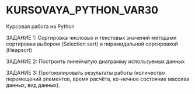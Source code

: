 # KURSOVAYA_PYTHON_VAR30
Курсовая работа на Python

ЗАДАНИЕ 1:
Сортировка числовых и текстовых значений методами сортировки выбором (Selection sort) и пирамидальной сортировкой (Heapsort)

ЗАДАНИЕ 2:
Построить линейчатую диаграмму используемых данных

ЗАДАНИЕ 3:
Протоколировать результаты работы (количество перемещений элементов, время расчёта, ко-нечное состояние массива данных, вид данных).
